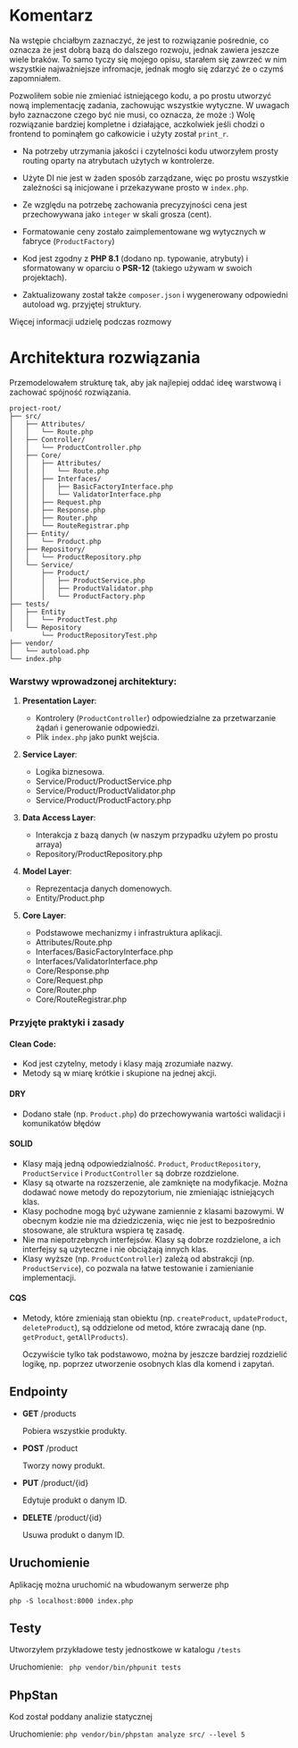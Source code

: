 # Komentarz


Na wstępie chciałbym zaznaczyć, że jest to rozwiązanie pośrednie, co oznacza że jest dobrą bazą do dalszego rozwoju, jednak zawiera jeszcze wiele braków.
To samo tyczy się mojego opisu, starałem się zawrzeć w nim wszystkie najważniejsze infromacje, jednak mogło się zdarzyć że o czymś zapomniałem.

Pozwoliłem sobie nie zmieniać istniejącego kodu, a po prostu utworzyć nową implementację zadania, zachowując wszystkie wytyczne.
W uwagach było zaznaczone czego być nie musi, co oznacza, że może :)
Wolę rozwiązanie bardziej kompletne i działające, aczkolwiek jeśli chodzi o frontend to pominąłem go całkowicie i użyty został `print_r`.

- Na potrzeby utrzymania jakości i czytelności kodu utworzyłem prosty routing oparty na atrybutach użytych w kontrolerze.
- Użyte DI nie jest w żaden sposób zarządzane, więc po prostu wszystkie zależności są inicjowane i przekazywane prosto w `index.php`.

- Ze względu na potrzebę zachowania precyzyjności cena jest przechowywana jako `integer` w skali grosza (cent).
- Formatowanie ceny zostało zaimplementowane wg wytycznych w fabryce (`ProductFactory`)
- Kod jest zgodny z **PHP 8.1** (dodano np. typowanie, atrybuty) i sformatowany w oparciu o **PSR-12** (takiego używam w swoich projektach).
- Zaktualizowany został także `composer.json` i wygenerowany odpowiedni autoload wg. przyjętej struktury.

Więcej informacji udzielę podczas rozmowy

# Architektura rozwiązania

Przemodelowałem strukturę tak, aby jak najlepiej oddać ideę warstwową i zachować spójność rozwiązania.

```
project-root/
├── src/
│   ├── Attributes/
│   │   └── Route.php
│   ├── Controller/
│   │   └── ProductController.php
│   ├── Core/
│   │   ├── Attributes/
│   │   │   └── Route.php
│   │   ├── Interfaces/
│   │   │   ├── BasicFactoryInterface.php
│   │   │   └── ValidatorInterface.php
│   │   ├── Request.php
│   │   ├── Response.php
│   │   ├── Router.php
│   │   └── RouteRegistrar.php
│   ├── Entity/
│   │   └── Product.php
│   ├── Repository/
│   │   └── ProductRepository.php
│   └── Service/
│       ├── Product/
│       │   ├── ProductService.php
│       │   ├── ProductValidator.php
│       │   └── ProductFactory.php
├── tests/
│   ├── Entity
│   │   └── ProductTest.php
│   └── Repository
        └── ProductRepositoryTest.php
├── vendor/
│   └── autoload.php
└── index.php
```

### Warstwy wprowadzonej architektury:
1. **Presentation Layer**:
    - Kontrolery (`ProductController`) odpowiedzialne za przetwarzanie żądań i generowanie odpowiedzi.
    - Plik `index.php` jako punkt wejścia.

2. **Service Layer**:
    - Logika biznesowa.
    - Service/Product/ProductService.php
    - Service/Product/ProductValidator.php
    - Service/Product/ProductFactory.php

3. **Data Access Layer**:
    - Interakcja z bazą danych (w naszym przypadku użyłem po prostu arraya)
    - Repository/ProductRepository.php

4. **Model Layer**:
    - Reprezentacja danych domenowych.
    - Entity/Product.php

5. **Core Layer**:
   - Podstawowe mechanizmy i infrastruktura aplikacji.
   - Attributes/Route.php
   - Interfaces/BasicFactoryInterface.php
   - Interfaces/ValidatorInterface.php
   - Core/Response.php
   - Core/Request.php
   - Core/Router.php
   - Core/RouteRegistrar.php

### Przyjęte praktyki i zasady

#### Clean Code:
   - Kod jest czytelny, metody i klasy mają zrozumiałe nazwy.
   - Metody są w miarę krótkie i skupione na jednej akcji.

#### DRY
   - Dodano stałe (np. `Product.php`) do przechowywania wartości walidacji i komunikatów błędów

#### SOLID
   - Klasy mają jedną odpowiedzialność. `Product`, `ProductRepository`, `ProductService` i `ProductController` są dobrze rozdzielone. 
   - Klasy są otwarte na rozszerzenie, ale zamknięte na modyfikacje. Można dodawać nowe metody do repozytorium, nie zmieniając istniejących klas. 
   - Klasy pochodne mogą być używane zamiennie z klasami bazowymi. W obecnym kodzie nie ma dziedziczenia, więc nie jest to bezpośrednio stosowane, ale struktura wspiera tę zasadę. 
   - Nie ma niepotrzebnych interfejsów. Klasy są dobrze rozdzielone, a ich interfejsy są użyteczne i nie obciążają innych klas. 
   - Klasy wyższe (np. `ProductController`) zależą od abstrakcji (np. `ProductService`), co pozwala na łatwe testowanie i zamienianie implementacji.

#### CQS
   - Metody, które zmieniają stan obiektu (np. `createProduct`, `updateProduct`, `deleteProduct`), są oddzielone od metod, które zwracają dane (np. `getProduct`, `getAllProducts`). 

      Oczywiście tylko tak podstawowo, można by jeszcze bardziej rozdzielić logikę, np. poprzez utworzenie osobnych klas dla komend i zapytań.

## Endpointy

- **GET** /products

   Pobiera wszystkie produkty.


- **POST** /product

   Tworzy nowy produkt.


- **PUT** /product/{id}
 
   Edytuje produkt o danym ID.


- **DELETE** /product/{id}
 
   Usuwa produkt o danym ID.

## Uruchomienie
Aplikację można uruchomić na wbudowanym serwerze php

`php -S localhost:8000 index.php`

## Testy
Utworzyłem przykładowe testy jednostkowe w katalogu `/tests`

Uruchomienie: ` php vendor/bin/phpunit tests`

## PhpStan
Kod został poddany analizie statycznej

Uruchomienie: `php vendor/bin/phpstan analyze src/ --level 5`